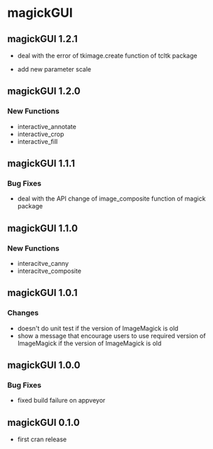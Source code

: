 # magickGUI

## magickGUI 1.2.1

* deal with the error of tkimage.create function of tcltk package

* add new parameter scale

## magickGUI 1.2.0

### New Functions

* interactive_annotate
* interactive_crop
* interactive_fill

## magickGUI 1.1.1

### Bug Fixes

* deal with the API change of image_composite function of magick package

## magickGUI 1.1.0

### New Functions

* interacitve_canny
* interacitve_composite

## magickGUI 1.0.1

### Changes

* doesn't do unit test if the version of ImageMagick is old
* show a message that encourage users to use required version of ImageMagick if the version of ImageMagick is old

## magickGUI 1.0.0

### Bug Fixes

* fixed build failure on appveyor

## magickGUI 0.1.0

* first cran release